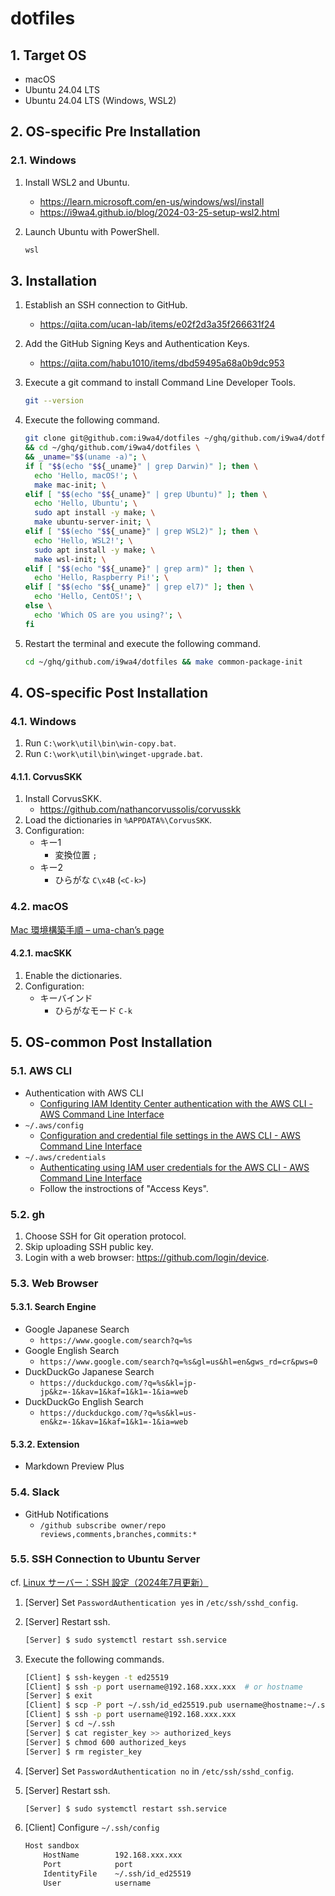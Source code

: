 # dotfiles

## 1. Target OS

- macOS
- Ubuntu 24.04 LTS
- Ubuntu 24.04 LTS (Windows, WSL2)

## 2. OS-specific Pre Installation

### 2.1. Windows

1. Install WSL2 and Ubuntu.
    - <https://learn.microsoft.com/en-us/windows/wsl/install>
    - <https://i9wa4.github.io/blog/2024-03-25-setup-wsl2.html>
1. Launch Ubuntu with PowerShell.

    ```dosbat
    wsl
    ```

## 3. Installation

1. Establish an SSH connection to GitHub.
    - <https://qiita.com/ucan-lab/items/e02f2d3a35f266631f24>
1. Add the GitHub Signing Keys and Authentication Keys.
    - <https://qiita.com/habu1010/items/dbd59495a68a0b9dc953>
1. Execute a git command to install Command Line Developer Tools.

    ```sh
    git --version
    ```

1. Execute the following command.

    ```sh
    git clone git@github.com:i9wa4/dotfiles ~/ghq/github.com/i9wa4/dotfiles \
    && cd ~/ghq/github.com/i9wa4/dotfiles \
    && _uname="$$(uname -a)"; \
    if [ "$$(echo "$${_uname}" | grep Darwin)" ]; then \
      echo 'Hello, macOS!'; \
      make mac-init; \
    elif [ "$$(echo "$${_uname}" | grep Ubuntu)" ]; then \
      echo 'Hello, Ubuntu'; \
      sudo apt install -y make; \
      make ubuntu-server-init; \
    elif [ "$$(echo "$${_uname}" | grep WSL2)" ]; then \
      echo 'Hello, WSL2!'; \
      sudo apt install -y make; \
      make wsl-init; \
    elif [ "$$(echo "$${_uname}" | grep arm)" ]; then \
      echo 'Hello, Raspberry Pi!'; \
    elif [ "$$(echo "$${_uname}" | grep el7)" ]; then \
      echo 'Hello, CentOS!'; \
    else \
      echo 'Which OS are you using?'; \
    fi
    ```

1. Restart the terminal and execute the following command.

    ```sh
    cd ~/ghq/github.com/i9wa4/dotfiles && make common-package-init
    ```

## 4. OS-specific Post Installation

### 4.1. Windows

1. Run `C:\work\util\bin\win-copy.bat`.
1. Run `C:\work\util\bin\winget-upgrade.bat`.

#### 4.1.1. CorvusSKK

1. Install CorvusSKK.
    - <https://github.com/nathancorvussolis/corvusskk>
1. Load the dictionaries in `%APPDATA%\CorvusSKK`.
1. Configuration:
    - キー1
        - 変換位置 `;`
    - キー2
        - ひらがな `C\x4B` (`<C-k>`)

### 4.2. macOS

[Mac 環境構築手順 – uma-chan’s page](https://i9wa4.github.io/blog/2024-06-17-setup-mac.html)

#### 4.2.1. macSKK

1. Enable the dictionaries.
1. Configuration:
    - キーバインド
        - ひらがなモード `C-k`

## 5. OS-common Post Installation

### 5.1. AWS CLI

- Authentication with AWS CLI
    - [Configuring IAM Identity Center authentication with the AWS CLI - AWS Command Line Interface](https://docs.aws.amazon.com/cli/latest/userguide/cli-configure-sso.html)
- `~/.aws/config`
    - [Configuration and credential file settings in the AWS CLI - AWS Command Line Interface](https://docs.aws.amazon.com/cli/latest/userguide/cli-configure-files.html)
- `~/.aws/credentials`
    - [Authenticating using IAM user credentials for the AWS CLI - AWS Command Line Interface](https://docs.aws.amazon.com/cli/latest/userguide/cli-authentication-user.html)
    - Follow the instroctions of "Access Keys".

### 5.2. gh

1. Choose SSH for Git operation protocol.
1. Skip uploading SSH public key.
1. Login with a web browser: <https://github.com/login/device>.

### 5.3. Web Browser

#### 5.3.1. Search Engine

- Google Japanese Search
    - `https://www.google.com/search?q=%s`
- Google English Search
    - `https://www.google.com/search?q=%s&gl=us&hl=en&gws_rd=cr&pws=0`
- DuckDuckGo Japanese Search
    - `https://duckduckgo.com/?q=%s&kl=jp-jp&kz=-1&kav=1&kaf=1&k1=-1&ia=web`
- DuckDuckGo English Search
    - `https://duckduckgo.com/?q=%s&kl=us-en&kz=-1&kav=1&kaf=1&k1=-1&ia=web`

#### 5.3.2. Extension

- Markdown Preview Plus

### 5.4. Slack

- GitHub Notifications
    - `/github subscribe owner/repo reviews,comments,branches,commits:*`

### 5.5. SSH Connection to Ubuntu Server

cf. [Linux サーバー：SSH 設定（2024年7月更新）](https://zenn.dev/wsuzume/articles/26b26106c3925e)

1. [Server] Set `PasswordAuthentication yes` in `/etc/ssh/sshd_config`.
1. [Server] Restart ssh.

    ```sh
    [Server] $ sudo systemctl restart ssh.service
    ```
1. Execute the following commands.

    ```sh
    [Client] $ ssh-keygen -t ed25519
    [Client] $ ssh -p port username@192.168.xxx.xxx  # or hostname
    [Server] $ exit
    [Client] $ scp -P port ~/.ssh/id_ed25519.pub username@hostname:~/.ssh/register_key
    [Client] $ ssh -p port username@192.168.xxx.xxx
    [Server] $ cd ~/.ssh
    [Server] $ cat register_key >> authorized_keys
    [Server] $ chmod 600 authorized_keys
    [Server] $ rm register_key
    ```

1. [Server] Set `PasswordAuthentication no` in `/etc/ssh/sshd_config`.
1. [Server] Restart ssh.

    ```sh
    [Server] $ sudo systemctl restart ssh.service
    ```

1. [Client] Configure `~/.ssh/config`

    ```sh
    Host sandbox
        HostName        192.168.xxx.xxx
        Port            port
        IdentityFile    ~/.ssh/id_ed25519
        User            username
    ```
